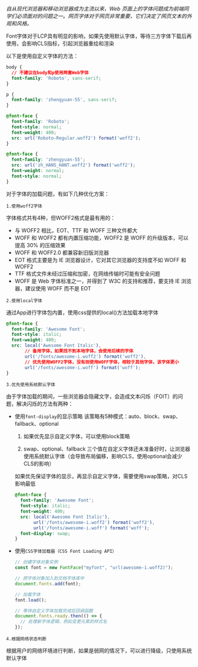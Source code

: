 *自从现代浏览器和移动浏览器成为主流以来，Web 页面上的字体问题成为前端同学们必须面对的问题之一。网页字体对于网页非常重要，它们决定了网页文本的外观和风格。*

Font字体对于LCP具有明显的影响，如果先使用默认字体，等待三方字体下载后再使用，会影响CLS指标，引起浏览器重绘和渲染

以下是使用自定义字体的方法：

```css
body {
  // 不建议在body和p使用两套Web字体
  font-family: 'Roboto', sans-serif;
}

p {
  font-family: 'zhengyuan-55', sans-serif;
}

@font-face {
  font-family: 'Roboto';
  font-style: normal;
  font-weight: 400;
  src: url('Roboto-Regular.woff2') format('woff2');
}

@font-face {
  font-family: 'zhengyuan-55';
  src: url('zh_HANS_HANT.woff2') format('woff2');
  font-weight: normal;
  font-style: normal;
}
```

对于字体的加载问题，有如下几种优化方案：

`1.使用woff2字体`

字体格式共有4种，但WOFF2格式是最有用的：

+ 与 WOFF2 相比，EOT、TTF 和 WOFF 三种文件都大
+ WOFF 和 WOFF2 都有内置压缩功能，WOFF2 是 WOFF 的升级版本，可以提高 30% 的压缩效果
+ WOFF 和 WOFF2.0 都兼容新旧版浏览器
+ EOT 格式主要是为 IE 浏览器设计，它对其它浏览器的支持度不如 WOFF 和 WOFF2
+ TTF 格式文件未经过压缩和加密，在网络传输时可能有安全问题
+ WOFF 是 Web 字体标准之一，并得到了 W3C 的支持和推荐，要支持 IE 浏览器，建议使用 WOFF 而不是 EOT

`2.使用local字体`

通过App进行字体包内置，使用css提供的local()方法加载本地字体

```css
@font-face {
  font-family: 'Awesome Font';
  font-style: italic;
  font-weight: 400;
  src: local('Awesome Font Italic'),
       // 备用字体，如果找不到本地字体，会使用后续的字体
       url('/fonts/awesome-i.woff2') format('woff2'),
       // 优先使用WOFF2字体，没有则使用WOFF字体，相较于其他字体，该字体更小
       url('/fonts/awesome-i.woff') format('woff');
}
```

`3.优先使用系统默认字体`

由于字体加载的期间，一些浏览器会隐藏文字，会造成文本闪烁（FOIT）的问题，解决闪烁的方法有两种：

+ 使用`font-display`的显示策略
  该策略有5种模式：auto、block、swap、fallback、optional

  1. 如果优先显示自定义字体，可以使用block策略

  2. swap、optional、fallback 三个值在自定义字体还未准备好时，让浏览器使用系统默认字体（会导致布局偏移，影响CLS，使用optional会减少CLS的影响）

  如果优先保证字体的显示，再显示自定义字体，需要使用swap策略，对CLS影响最低

  ```css
  @font-face {
    font-family: 'Awesome Font';
    font-style: italic;
    font-weight: 400;
    src: local('Awesome Font Italic'),
         url('/fonts/awesome-i.woff2') format('woff2'),
         url('/fonts/awesome-i.woff') format('woff');
    font-display: swap;
  }
  ```

+ 使用`CSS字体加载器（CSS Font Loading API）`

  ```javascript
  // 创建字体对象实例
  const font = new FontFace("myfont", "url(awesome-i.woff2)");
  
  // 把字体对象加入到文档字体库中
  document.fonts.add(font);
  
  // 加载字体
  font.load();
  
  // 等待自定义字体加载完成后回调函数
  document.fonts.ready.then(() => {
    // 处理新字体逻辑，例如变更元素的样式名
  });
  ```

`4.根据网络状态判断`

根据用户的网络环境进行判断，如果是弱网的情况下，可以进行降级，只使用系统默认字体